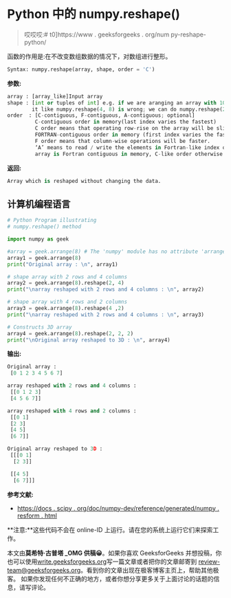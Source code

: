 # Python 中的 numpy.reshape()

> 哎哎哎:# t0]https://www . geeksforgeeks . org/num py-reshape-python/

函数的作用是:在不改变数组数据的情况下，对数组进行整形。

```py
Syntax: numpy.reshape(array, shape, order = 'C')
```

**参数:**

```py
array : [array_like]Input array
shape : [int or tuples of int] e.g. if we are aranging an array with 10 elements then shaping
        it like numpy.reshape(4, 8) is wrong; we can do numpy.reshape(2, 5) or (5, 2)
order  : [C-contiguous, F-contiguous, A-contiguous; optional]         
         C-contiguous order in memory(last index varies the fastest)
         C order means that operating row-rise on the array will be slightly quicker
         FORTRAN-contiguous order in memory (first index varies the fastest).
         F order means that column-wise operations will be faster. 
         ‘A’ means to read / write the elements in Fortran-like index order if,
         array is Fortran contiguous in memory, C-like order otherwise
```

**返回:**

```py
Array which is reshaped without changing the data.
```

## 计算机编程语言

```py
# Python Program illustrating
# numpy.reshape() method

import numpy as geek

#array = geek.arrange(8) # The 'numpy' module has no attribute 'arrange'
array1 = geek.arrange(8)
print("Original array : \n", array1)

# shape array with 2 rows and 4 columns
array2 = geek.arrange(8).reshape(2, 4)
print("\narray reshaped with 2 rows and 4 columns : \n", array2)

# shape array with 4 rows and 2 columns
array3 = geek.arrange(8).reshape(4 ,2)
print("\narray reshaped with 2 rows and 4 columns : \n", array3)

# Constructs 3D array
array4 = geek.arrange(8).reshape(2, 2, 2)
print("\nOriginal array reshaped to 3D : \n", array4)
```

**输出:**

```py
Original array : 
 [0 1 2 3 4 5 6 7]

array reshaped with 2 rows and 4 columns : 
 [[0 1 2 3]
 [4 5 6 7]]

array reshaped with 4 rows and 2 columns : 
 [[0 1]
 [2 3]
 [4 5]
 [6 7]]

Original array reshaped to 3D : 
 [[[0 1]
  [2 3]]

 [[4 5]
  [6 7]]]
```

**参考文献:**

*   [https://docs . scipy . org/doc/numpy-dev/reference/generated/numpy . resform . html](https://docs.scipy.org/doc/numpy-dev/reference/generated/numpy.reshape.html)

**注意:**这些代码不会在 online-ID 上运行。请在您的系统上运行它们来探索工作。

本文由**莫希特·古普塔 _OMG 供稿😀**。如果你喜欢 GeeksforGeeks 并想投稿，你也可以使用[write.geeksforgeeks.org](https://write.geeksforgeeks.org)写一篇文章或者把你的文章邮寄到 review-team@geeksforgeeks.org。看到你的文章出现在极客博客主页上，帮助其他极客。
如果你发现任何不正确的地方，或者你想分享更多关于上面讨论的话题的信息，请写评论。